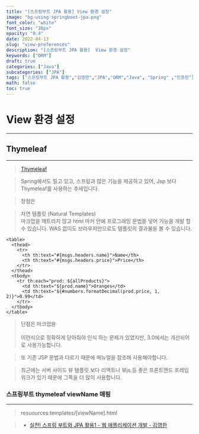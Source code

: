 ```yaml
---
title: "[스프링부트 JPA 활용] View 환경 설정"
image: "bg-using-springboot-jpa.png"
font_color: "white"
font_size: "28px"
opacity: "0.4"
date: 2022-04-13
slug: "view-preferences"
description: "[스프링부트 JPA 활용]  View 환경 설정"	
keywords: ["ORM"]
draft: true
categories: ["Java"]
subcategories: ["JPA"]
tags: ["스프링부트 JPA 활용","김영한","JPA","ORM","Java", "Spring" ,"인프런"]
math: false
toc: true
---
```



# View 환경 설정
-----------------------------------

## Thymeleaf
------------------------------------------
> <a href="https://www.thymeleaf.org/">Thymeleaf</a>

> Spring에서도 밀고 있고, 스프링과 많은 기능을 제공하고 있어, Jsp 보다 Thymeleaf를 사용하는 추세입니다.

> 장점은 

> 자연 템플릿 (Natural Templates) <br>
> 마크업을 깨트리지 않고 html 마커 안에 프로그래밍 문법을 넣어 기능을 
개발 할 수 있습니다. WAS 없이도 브라우저만으로도 템플릿의 결과물을 볼 수 있습니다.

```
<table>
  <thead>
    <tr>
      <th th:text="#{msgs.headers.name}">Name</th>
      <th th:text="#{msgs.headers.price}">Price</th>
    </tr>
  </thead>
  <tbody>
    <tr th:each="prod: ${allProducts}">
      <td th:text="${prod.name}">Oranges</td>
      <td th:text="${#numbers.formatDecimal(prod.price, 1, 2)}">0.99</td>
    </tr>
  </tbody>
</table>
```


> 단점은 마크업을 <br></br> 이런식으로 정확하게 닫아줘야 인식 하는 문제가 있었지만, 3.0에서는 개선되어 <br>로 사용가능합니다.

> 또 기존 JSP 문법과 다르기 때문에 메뉴얼을 참조해 사용해야합니다.

> 최근에는 서버 사이드 뷰 템플릿 보다 리액트나 뷰js 등 좋은 프론트엔드 프레임워크가 있기 때문에 그쪽을 더 많이 사용합니다.

### 스프링부트 thymeleaf viewName 매핑
-------------------------
> resuources:templates/[viewName].html




> - <a href="https://www.inflearn.com/course/%EC%8A%A4%ED%94%84%EB%A7%81%EB%B6%80%ED%8A%B8-JPA-%ED%99%9C%EC%9A%A9-1">실전! 스프링 부트와 JPA 활용1 - 웹 애플리케이션 개발 - 김영한</a>
